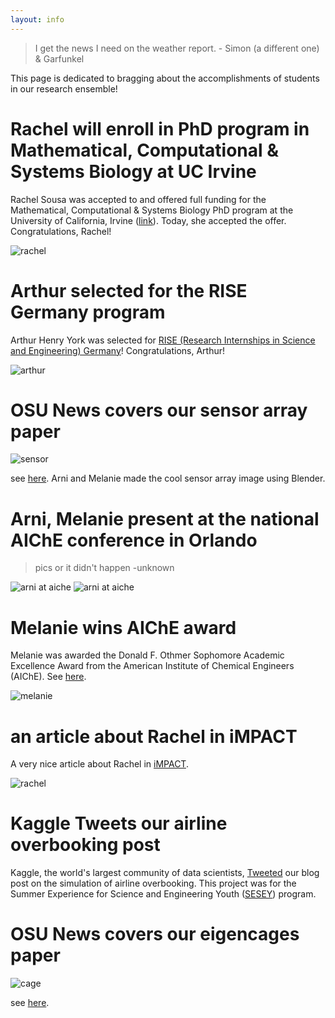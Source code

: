 ```yaml
---
layout: info
---
```


> I get the news I need on the weather report. - Simon (a different one) & Garfunkel

This page is dedicated to bragging about the accomplishments of students in our research ensemble!

# Rachel will enroll in PhD program in Mathematical, Computational & Systems Biology at UC Irvine

Rachel Sousa was accepted to and offered full funding for the Mathematical, Computational & Systems Biology PhD program at the University of California, Irvine ([link](https://ccbs.uci.edu/education/mcsb/)). Today, she accepted the offer. Congratulations, Rachel!

![rachel](images/news/rachel.jpg#three_fourths_width)

# Arthur selected for the RISE Germany program

Arthur Henry York was selected for [RISE (Research Internships in Science and Engineering) Germany](https://www.daad.de/rise/en/rise-germany/)! Congratulations, Arthur! 

![arthur](images/ArthurHenryYork.JPG#three_fourths_width)

# OSU News covers our sensor array paper

![sensor](images/news/sensor_graphic.jpg#three_fourths_width)

see [here](https://today.oregonstate.edu/news/research-zeroing-electronic-nose-monitoring-air-quality-diagnosing-disease). Arni and Melanie made the cool sensor array image using Blender.

# Arni, Melanie present at the national AIChE conference in Orlando

> pics or it didn't happen -unknown

![arni at aiche](images/news/arni_at_aiche.jpeg#three_fourths_width)
![arni at aiche](images/news/melanie_at_aiche.jpg#three_fourths_width)

# Melanie wins AIChE award

Melanie was awarded the Donald F. Othmer Sophomore Academic Excellence Award from the American Institute of Chemical Engineers (AIChE). See [here](https://www.aiche.org/community/awards/donald-f-othmer-sophomore-academic-excellence-award).

![melanie](images/news/mel_award.jpg#three_fourths_width)

# an article about Rachel in iMPACT

A very nice article about Rachel in [iMPACT](http://impact.oregonstate.edu/2019/10/using-mathematical-biology-to-explore-everything-from-ecological-phenomenon-to-cancer-cells/).

![rachel](images/news/rachel.jpg#three_fourths_width)

# Kaggle Tweets our airline overbooking post

Kaggle, the world's largest community of data scientists, [Tweeted](https://twitter.com/kaggle/status/1027596667837734912) our blog post on the simulation of airline overbooking. This project was for the Summer Experience for Science and Engineering Youth ([SESEY](https://cbee.oregonstate.edu/sesey)) program.

# OSU News covers our eigencages paper

![cage](images/news/porous_organic_cage_.png#three_fourths_width)

see [here](https://today.oregonstate.edu/news/machine-learning-research-osu-unlocking-molecular-cages%E2%80%99-energy-saving-potential).
